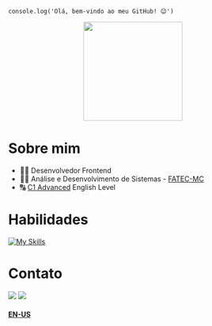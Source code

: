 ```
console.log('Olá, bem-vindo ao meu GitHub! 😉')
```

<div align=center>
  <a href="https://github.com/thomasmfx">
    <img height=200 align="center" src="https://github-readme-stats.vercel.app/api?username=thomasmfx&show_icons=true&theme=bear&bg_color=00000000" />
  </a>
</div>

# Sobre mim
- 👨‍💻 Desenvolvedor Frontend
- 👨‍🎓 Análise e Desenvolvimento de Sistemas - [FATEC-MC](https://www.fatecmogidascruzes.com.br/)
- 🔠 [C1 Advanced](https://cert.efset.org/jd3519) English Level

# Habilidades
[![My Skills](https://skillicons.dev/icons?i=js,html,css,git,npm,webpack,linux)](https://skillicons.dev)

# Contato
<a href="https://www.linkedin.com/in/thomas-moisesf/" target="_blank"><img src="https://img.shields.io/badge/LinkedIn-0077B5?style=for-the-badge&logo=linkedin&logoColor=white"></a>
<a href="mailto:thomasmoisesf@gmail.com"><img src="https://img.shields.io/badge/gmail-%23DD0031.svg?&style=for-the-badge&logo=gmail&logoColor=white"></a>

#### [EN-US](https://github.com/thomasmfx/thomasmfx/blob/main/README-en.md)
